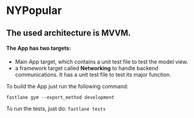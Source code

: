 # NYPopular

## The used architecture is **MVVM**.

#### The App has two targets:
* Main App target, which contains a unit test file to test the model view.
* a framework target called **Networking** to handle backend communications. It has a unit test file to test its major function.

To build the App just run the following command: 

`fastlane gym --export_method development`

To run the tests, just do:
`fastlane tests`


